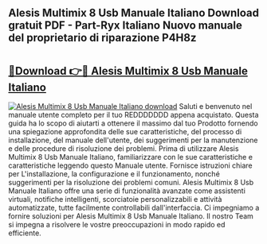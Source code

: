## Alesis Multimix 8 Usb Manuale Italiano Download gratuit PDF - Part-Ryx Italiano Nuovo manuale del proprietario di riparazione P4H8z

# <h2><a href="http://dfdh1hs.blite.top/?on=Alesis+Multimix+8+Usb+Manuale+Italiano">🔗Download 👉🔴 Alesis Multimix 8 Usb Manuale Italiano</a></h2>

[![Alesis Multimix 8 Usb Manuale Italiano download](https://i.imgur.com/lujVjoI.png)](http://dfdh1hs.blite.top/?on=Alesis+Multimix+8+Usb+Manuale+Italiano)
Saluti e benvenuto nel manuale utente completo per il tuo REDDDDDDD appena acquistato. Questa guida ha lo scopo di aiutarti a ottenere il massimo dal tuo Prodotto fornendo una spiegazione approfondita delle sue caratteristiche, del processo di installazione, del manuale dell'utente, dei suggerimenti per la manutenzione e delle procedure di risoluzione dei problemi. Prima di utilizzare Alesis Multimix 8 Usb Manuale Italiano, familiarizzare con le sue caratteristiche e caratteristiche leggendo questo Manuale utente. Fornisce istruzioni chiare per L'installazione, la configurazione e il funzionamento, nonché suggerimenti per la risoluzione dei problemi comuni. Alesis Multimix 8 Usb Manuale Italiano offre una serie di funzionalità avanzate come assistenti virtuali, notifiche intelligenti, scorciatoie personalizzabili e attività automatizzate, tutte facilmente controllabili dall'interfaccia. Ci impegniamo a fornire soluzioni per Alesis Multimix 8 Usb Manuale Italiano. Il nostro Team si impegna a risolvere le vostre preoccupazioni in modo rapido ed efficiente.
